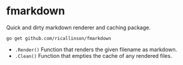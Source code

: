 # fmarkdown

Quick and dirty markdown renderer and caching package.

	go get github.com/ricallinson/fmarkdown

* `.Render()` Function that renders the given filename as markdown.
* `.Clean()` Function that empties the cache of any rendered files.